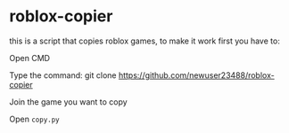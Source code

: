 # roblox-copier

this is a script that copies roblox games, to make it work first you have to: 

Open CMD

Type the command: git clone https://github.com/newuser23488/roblox-copier

Join the game you want to copy

Open `copy.py`
